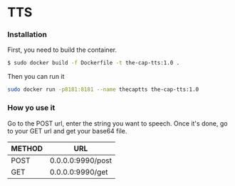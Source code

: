 # TTS

### Installation

First, you need to build the container.

```sh
$ sudo docker build -f Dockerfile -t the-cap-tts:1.0 .
```

Then you can run it 

```sh
sudo docker run -p8181:8181 --name thecaptts the-cap-tts:1.0
```

### How yo use it

Go to the POST url, enter the string you want to speech.
Once it's done, go to your GET url and get your base64 file.

| METHOD | URL |
| ------ | ------ |
| POST | 0.0.0.0:9990/post |
| GET | 0.0.0.0:9990/get |



